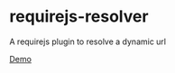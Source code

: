 # requirejs-resolver
A requirejs plugin to resolve a dynamic  url

[Demo](https://omarberrabeh.github.io/requirejs-resolver)
